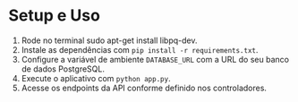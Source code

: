 
# Setup e Uso

1. Rode no terminal sudo apt-get install libpq-dev.
2. Instale as dependências com `pip install -r requirements.txt`.
3. Configure a variável de ambiente `DATABASE_URL` com a URL do seu banco de dados PostgreSQL.
4. Execute o aplicativo com `python app.py`.
5. Acesse os endpoints da API conforme definido nos controladores.
